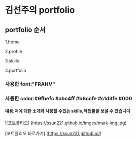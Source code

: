# 김선주의 portfolio

## portfolio 순서
1.home

2.profile

3.skills

4.portfolio

### 사용한 font:"FRAHV"
### 사용한 color:#9fbefc #abc4ff #b6ccfe #c1d3fe #000

#### 내용:저에 대한 소개와 사용할 수있는 skills,작업물을 보실 수 있습니다

![포트폴리오] (https://ssun221.github.io/imges/mark-img.jpg)


[포트폴리오 바로가기] (https://ssun221.github.io/)


